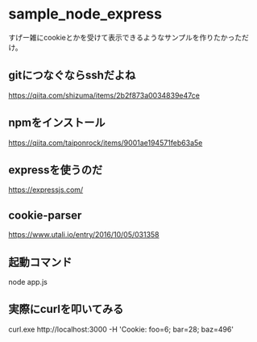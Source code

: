 # sample_node_express
すげー雑にcookieとかを受けて表示できるようなサンプルを作りたかっただけ。

## gitにつなぐならsshだよね
https://qiita.com/shizuma/items/2b2f873a0034839e47ce

## npmをインストール
https://qiita.com/taiponrock/items/9001ae194571feb63a5e

## expressを使うのだ
https://expressjs.com/

## cookie-parser
https://www.utali.io/entry/2016/10/05/031358

## 起動コマンド
node app.js

## 実際にcurlを叩いてみる
curl.exe http://localhost:3000 -H 'Cookie: foo=6; bar=28; baz=496'